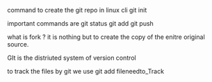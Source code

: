 command to create the git repo in linux cli 
git init 

important commands are 
git status git add git push  

what is fork ?
it is nothing but to create the copy of the enitre original source.

GIt is the distriuted system of version control 


to track the files by git we use 
git add fileneedto_Track


